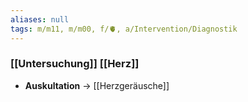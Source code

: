 ```yaml
---
aliases: null
tags: m/m11, m/m00, f/🫀, a/Intervention/Diagnostik
---
```

### [[Untersuchung]] [[Herz]]
- **Auskultation** → [[Herzgeräusche]]